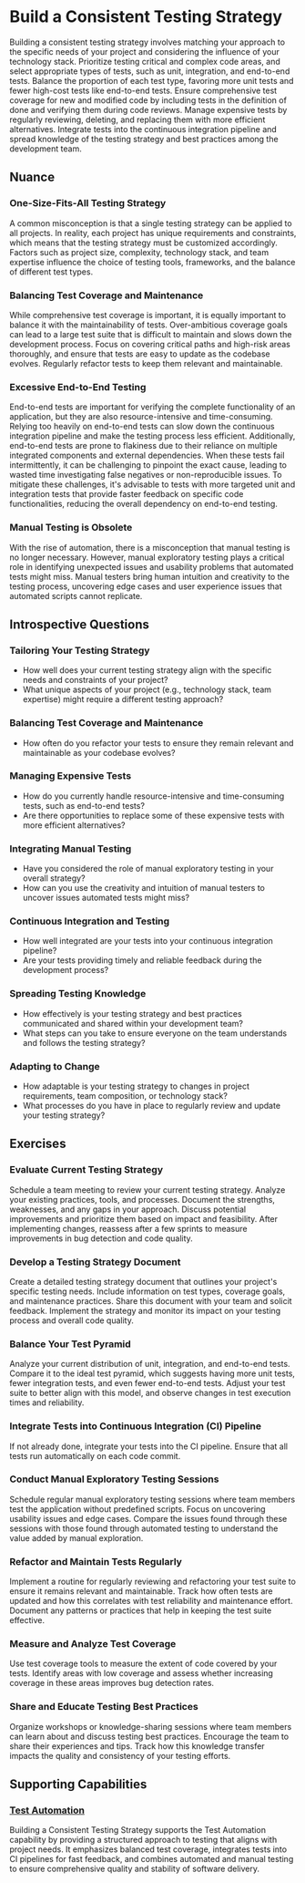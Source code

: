 # Build a Consistent Testing Strategy

Building a consistent testing strategy involves matching your approach to the specific needs of your project and considering the influence of your technology stack.
Prioritize testing critical and complex code areas, and select appropriate types of tests, such as unit, integration, and end-to-end tests.
Balance the proportion of each test type, favoring more unit tests and fewer high-cost tests like end-to-end tests.
Ensure comprehensive test coverage for new and modified code by including tests in the definition of done and verifying them during code reviews.
Manage expensive tests by regularly reviewing, deleting, and replacing them with more efficient alternatives.
Integrate tests into the continuous integration pipeline and spread knowledge of the testing strategy and best practices among the development team.

## Nuance

### One-Size-Fits-All Testing Strategy

A common misconception is that a single testing strategy can be applied to all projects.
In reality, each project has unique requirements and constraints, which means that the testing strategy must be customized accordingly.
Factors such as project size, complexity, technology stack, and team expertise influence the choice of testing tools, frameworks, and the balance of different test types.

### Balancing Test Coverage and Maintenance

While comprehensive test coverage is important, it is equally important to balance it with the maintainability of tests.
Over-ambitious coverage goals can lead to a large test suite that is difficult to maintain and slows down the development process.
Focus on covering critical paths and high-risk areas thoroughly, and ensure that tests are easy to update as the codebase evolves.
Regularly refactor tests to keep them relevant and maintainable.

### Excessive End-to-End Testing

End-to-end tests are important for verifying the complete functionality of an application, but they are also resource-intensive and time-consuming.
Relying too heavily on end-to-end tests can slow down the continuous integration pipeline and make the testing process less efficient.
Additionally, end-to-end tests are prone to flakiness due to their reliance on multiple integrated components and external dependencies.
When these tests fail intermittently, it can be challenging to pinpoint the exact cause, leading to wasted time investigating false negatives or non-reproducible issues.
To mitigate these challenges, it's advisable to tests with more targeted unit and integration tests that provide faster feedback on specific code functionalities, reducing the overall dependency on end-to-end testing.

### Manual Testing is Obsolete

With the rise of automation, there is a misconception that manual testing is no longer necessary. However, manual exploratory testing plays a critical role in identifying unexpected issues and usability problems that automated tests might miss. Manual testers bring human intuition and creativity to the testing process, uncovering edge cases and user experience issues that automated scripts cannot replicate.

## Introspective Questions

### Tailoring Your Testing Strategy

* How well does your current testing strategy align with the specific needs and constraints of your project?
* What unique aspects of your project (e.g., technology stack, team expertise) might require a different testing approach?

### Balancing Test Coverage and Maintenance

* How often do you refactor your tests to ensure they remain relevant and maintainable as your codebase evolves?

### Managing Expensive Tests

* How do you currently handle resource-intensive and time-consuming tests, such as end-to-end tests?
* Are there opportunities to replace some of these expensive tests with more efficient alternatives?

### Integrating Manual Testing

* Have you considered the role of manual exploratory testing in your overall strategy?
* How can you use the creativity and intuition of manual testers to uncover issues automated tests might miss?

### Continuous Integration and Testing

* How well integrated are your tests into your continuous integration pipeline?
* Are your tests providing timely and reliable feedback during the development process?

### Spreading Testing Knowledge

* How effectively is your testing strategy and best practices communicated and shared within your development team?
* What steps can you take to ensure everyone on the team understands and follows the testing strategy?

### Adapting to Change

* How adaptable is your testing strategy to changes in project requirements, team composition, or technology stack?
* What processes do you have in place to regularly review and update your testing strategy?

## Exercises

### Evaluate Current Testing Strategy

Schedule a team meeting to review your current testing strategy.
Analyze your existing practices, tools, and processes.
Document the strengths, weaknesses, and any gaps in your approach.
Discuss potential improvements and prioritize them based on impact and feasibility.
After implementing changes, reassess after a few sprints to measure improvements in bug detection and code quality.

### Develop a Testing Strategy Document

Create a detailed testing strategy document that outlines your project's specific testing needs. Include information on test types, coverage goals, and maintenance practices.
Share this document with your team and solicit feedback.
Implement the strategy and monitor its impact on your testing process and overall code quality.

### Balance Your Test Pyramid

Analyze your current distribution of unit, integration, and end-to-end tests.
Compare it to the ideal test pyramid, which suggests having more unit tests, fewer integration tests, and even fewer end-to-end tests.
Adjust your test suite to better align with this model, and observe changes in test execution times and reliability.

### Integrate Tests into Continuous Integration (CI) Pipeline

If not already done, integrate your tests into the CI pipeline.
Ensure that all tests run automatically on each code commit.

### Conduct Manual Exploratory Testing Sessions

Schedule regular manual exploratory testing sessions where team members test the application without predefined scripts.
Focus on uncovering usability issues and edge cases.
Compare the issues found through these sessions with those found through automated testing to understand the value added by manual exploration.

### Refactor and Maintain Tests Regularly

Implement a routine for regularly reviewing and refactoring your test suite to ensure it remains relevant and maintainable.
Track how often tests are updated and how this correlates with test reliability and maintenance effort.
Document any patterns or practices that help in keeping the test suite effective.

### Measure and Analyze Test Coverage

Use test coverage tools to measure the extent of code covered by your tests.
Identify areas with low coverage and assess whether increasing coverage in these areas improves bug detection rates.

### Share and Educate Testing Best Practices

Organize workshops or knowledge-sharing sessions where team members can learn about and discuss testing best practices.
Encourage the team to share their experiences and tips.
Track how this knowledge transfer impacts the quality and consistency of your testing efforts.

## Supporting Capabilities

### [Test Automation](/capabilities/tech/test-automation.md)

Building a Consistent Testing Strategy supports the Test Automation capability by providing a structured approach to testing that aligns with project needs.
It emphasizes balanced test coverage, integrates tests into CI pipelines for fast feedback, and combines automated and manual testing to ensure comprehensive quality and stability of software delivery.